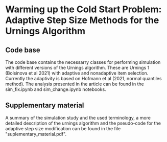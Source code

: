 # Warming up the Cold Start Problem: Adaptive Step Size Methods for the Urnings Algorithm

## Code base

The code base contains the necessarry classes for performing simulation with different versions of the Urnings algorithm. These are Urnings 1 (Bolsinova et al 2021) with adaptive and nonadaptive item selection. Currently the adaptivity is based on Hofmann et al (2021, normal quantiles method).
The analysis presented in the article can be found in the sim_fix.ipynb and sim_change.ipynb notebooks.

## Supplementary material

A summary of the simulation study and the used terminology, a more detailed description of the urnings algorithm and the pseudo-code for the adaptive step size modification can be found in the file "suplementary_material.pdf".

